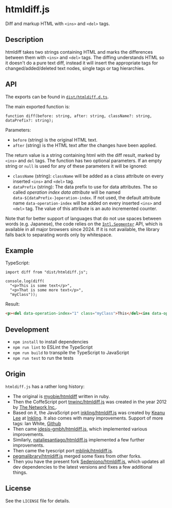 # htmldiff.js

Diff and markup HTML with `<ins>` and `<del>` tags.


## Description

htmldiff takes two strings containing HTML and marks the differences between them with
`<ins>` and `<del>` tags. The diffing understands HTML so it doesn't do a pure text diff,
instead it will insert the appropriate tags for changed/added/deleted text nodes, single 
tags or tag hierarchies.


## API

The exports can be found in [`dist/htmldiff.d.ts`](https://github.com/Sedeniono/htmldiff.js/blob/master/dist/htmldiff.d.ts).

The main exported function is:
```TS
function diff(before: string, after: string, className?: string, dataPrefix?: string);
```

Parameters:
- `before` (string) is the original HTML text.
- `after` (string) is the HTML text after the changes have been applied.

The return value is a string containing html with the diff result, marked by `<ins>` and `del` tags. The 
function has two optional parameters. If an empty string or `null` is used for any
of these parameters it will be ignored:

- `className` (string): `className` will be added as a class attribute on every inserted 
  `<ins>` and `<del>` tag.
- `dataPrefix` (string): The data prefix to use for data attributes. The so called *operation 
  index data attribute* will be named `data-${dataPrefix-}operation-index`. If not used, 
  the default attribute name `data-operation-index` will be added on every inserted 
  `<ins>` and `<del>` tag. The value of this attribute is an auto incremented counter. 

Note that for better support of languages that do not use spaces between words (e.g. Japanese),
the code relies on the [`Intl.Segmenter`](https://developer.mozilla.org/en-US/docs/Web/JavaScript/Reference/Global_Objects/Intl/Segmenter) API, which is available in all major browsers since 2024.
If it is not available, the library falls back to separating words only by whitespace.


## Example

TypeScript:

```TS
import diff from "dist/htmldiff.js";

console.log(diff(
  "<p>This is some text</p>", 
  "<p>That is some more text</p>", 
  "myClass"));
```

Result:

```html
<p><del data-operation-index="1" class="myClass">This</del><ins data-operation-index="1" class="myClass">That</ins> is some <ins data-operation-index="3" class="myClass">more </ins>text</p>
```



## Development
* `npm install` to install dependencies
* `npm run lint` to ESLint the TypeScript
* `npm run build` to transpile the TypeScript to JavaScript
* `npm run test` to run the tests



## Origin

`htmldiff.js` has a rather long history:
* The original is [myobie/htmldiff](https://github.com/myobie/htmldiff) written in ruby.
* Then the CoffeScript port [tnwinc/htmldiff.js](https://github.com/tnwinc/htmldiff.js) was created in the year 2012 by [The Network Inc.](http://www.tninetwork.com).
* Based on it, the JavaScript port [inkling/htmldiff.js](https://github.com/inkling/htmldiff.js) was created by [Keanu Lee](http://keanulee.com) at [Inkling](https://www.inkling.com/). It also comes with many improvements. Support of more tags: Ian White, [Github](https://github.com/ian97531)
* Then came [idesis-gmbh/htmldiff.js](https://github.com/idesis-gmbh/htmldiff.js), which implemented various improvements.
* Similarly, [nataliesantiago/htmldiff.js](https://github.com/nataliesantiago/htmldiff.js) implemented a few further improvements.
* Then came the tyescript port [mblink/htmldiff.js](https://github.com/mblink/htmldiff.js).
* [pegmalibrary/htmldiff.js](https://github.com/pegmalibrary/htmldiff.js) merged some fixes from other forks.
* Then you have the present fork [Sedeniono/htmldiff.js](https://github.com/Sedeniono/htmldiff.js), which updates all dev dependencies to the latest versions and fixes a few additional things.


## License

See the `LICENSE` file for details.
